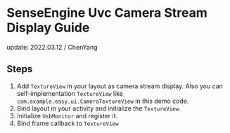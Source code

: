 # SenseEngine Uvc Camera Stream Display Guide


update: 2022.03.12 / ChenYang


## Steps

1. Add `TextureView` in your layout as camera stream display. Also you can self-implementation `TextureView` like `com.example.easy.ui.CameraTextureView` in this demo code.
2. Bind layout in your activity and initialize the `TextureView`.
3. Initialize `UsbMonitor` and register it.
4. Bind frame callback to `TextureView` 
